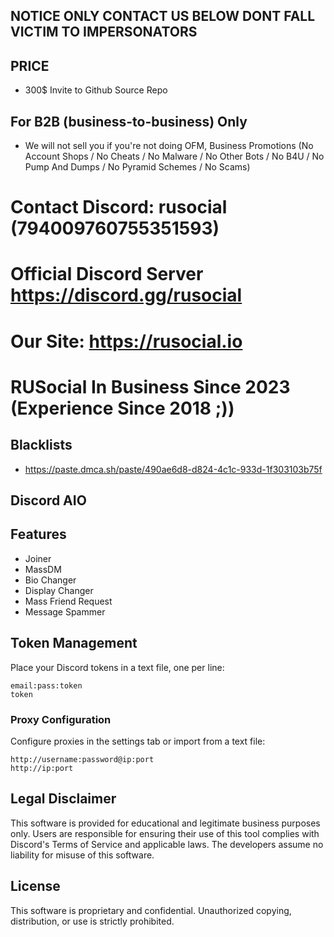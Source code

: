 ## NOTICE ONLY CONTACT US BELOW DONT FALL VICTIM TO IMPERSONATORS

## PRICE
- 300$ Invite to Github Source Repo

## For B2B (business-to-business) Only
- We will not sell you if you're not doing OFM, Business Promotions (No Account Shops / No Cheats / No Malware / No Other Bots / No B4U / No Pump And Dumps / No Pyramid Schemes / No Scams)

# Contact Discord: rusocial (794009760755351593)
# Official Discord Server https://discord.gg/rusocial
# Our Site: https://rusocial.io
# RUSocial In Business Since 2023 (Experience Since 2018 ;))

## Blacklists
- https://paste.dmca.sh/paste/490ae6d8-d824-4c1c-933d-1f303103b75f


## Discord AIO

## Features
- Joiner
- MassDM
- Bio Changer
- Display Changer
- Mass Friend Request
- Message Spammer

## Token Management

Place your Discord tokens in a text file, one per line:
```
email:pass:token
token
```

### Proxy Configuration

Configure proxies in the settings tab or import from a text file:
```
http://username:password@ip:port
http://ip:port
```

## Legal Disclaimer

This software is provided for educational and legitimate business purposes only. Users are responsible for ensuring their use of this tool complies with Discord's Terms of Service and applicable laws. The developers assume no liability for misuse of this software.

## License

This software is proprietary and confidential. Unauthorized copying, distribution, or use is strictly prohibited. 
